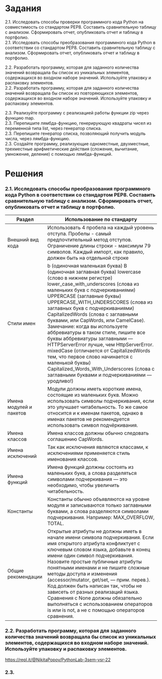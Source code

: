 # Задания

2.1. Исследовать способы проверки программного кода Python на совместимость со стандартом PEP8. Составить сравнительную таблицу с анализом. Сформировать отчет, опубликовать отчет и таблицу в портфолио.  
2.1. Исследовать способы преобразования программного кода Python в соответствии со стандартом PEP8. Составить сравнительную таблицу с анализом. Сформировать отчет, опубликовать отчет и таблицу в портфолио.  


2.2. Разработать программу, которая для заданного количества значений возвращала бы список из уникальных элементов, содержащихся во входном наборе значений. Используйте упаковку и распаковку элементов.  
2.2. Разработать программу, которая для заданного количества значений возвращала бы список из повторяющихся элементов, содержащихся во входном наборе значений. Используйте упаковку и распаковку элементов.  


2.3. Реализуйте программу с реализацией работы функции zip через функцию map.    
2.3. Перепишите лямбда-функцию, генерирующую квадраты чисел из переменной типа list, через генератор списка.	 
2.3. Перепишите генератор списка, позволяющий получить модуль числа, через лямбда-функцию.	  
2.3. Создайте программу, реализующие одноместные, двухместные, трехместные арифметические действия (сложение, вычитание, умножение, деление) с помощью лямбда-функций.  
 
 # Решения

### 2.1. Исследовать способы преобразования программного кода Python в соответствии со стандартом PEP8. Составить сравнительную таблицу с анализом. Сформировать отчет, опубликовать отчет и таблицу в портфолио.  


Раздел | Использование по стандарту
--|--
Внешний вид кода | Использовать 4 пробела на каждый уровень отступа. Пробелы - самый предпочтительный метод отступов. Ограничение длины строки - максимум 79 символов. Каждый импорт, как правило, должен быть на отдельной строке
Стили имен | b (одиночная маленькая буква) B (одиночная заглавная буква) lowercase (слово в нижнем регистре)  lower_case_with_underscores (слова из маленьких букв с подчеркиваниями)  UPPERCASE (заглавные буквы) UPPERCASE_WITH_UNDERSCORES (слова из заглавных букв с подчеркиваниями) CapitalizedWords (слова с заглавными буквами, или CapWords, или CamelCase). Замечание: когда вы используете аббревиатуры в таком стиле, пишите все буквы аббревиатуры заглавными — HTTPServerError лучше, чем HttpServerError. mixedCase (отличается от CapitalizedWords тем, что первое слово начинается с маленькой буквы) Capitalized_Words_With_Underscores (слова с заглавными буквами и подчеркиваниями — уродливо!)
Имена модулей и пакетов | Модули должны иметь короткие имена, состоящие из маленьких букв. Можно использовать символы подчеркивания, если это улучшает читабельность. То же самое относится и к именам пакетов, однако в именах пакетов не рекомендуется использовать символ подчёркивания.
Имена классов | Имена классов должны обычно следовать соглашению CapWords.
Имена исключений | Так как исключения являются классами, к исключениями применяется стиль именования классов.
Имена функций | Имена функций должны состоять из маленьких букв, а слова разделяться символами подчеркивания — это необходимо, чтобы увеличить читабельность.
Константы | Константы обычно объявляются на уровне модуля и записываются только заглавными буквами, а слова разделяются символами подчеркивания. Например: MAX_OVERFLOW, TOTAL.
Общие рекомендации | Открытые атрибуты не должны иметь в начале имени символа подчеркивания. Если имя открытого атрибута конфликтует с ключевым словом языка, добавьте в конец имени один символ подчеркивания. Назовите простые публичные атрибуты понятными именами и не пишите сложные методы доступа и изменения (accessor/mutator, get/set, — прим. перев.). Код должен быть написан так, чтобы не зависеть от разных реализаций языка. Сравнения с None должны обязательно выполняться с использованием операторов is или is not, а не с помощью операторов сравнения.

### 2.2. Разработать программу, которая для заданного количества значений возвращала бы список из уникальных элементов, содержащихся во входном наборе значений. Используйте упаковку и распаковку элементов.  

https://repl.it/@NikitaPopov/PythonLab-3sem-vsr-22

### 2.3. 
